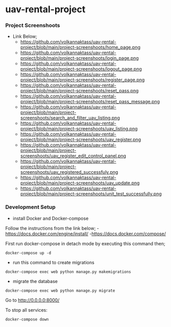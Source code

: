 # uav-rental-project


### Project Screenshoots
- Link Below;
  - https://github.com/volkannaktass/uav-rental-project/blob/main/project-screenshoots/home_page.png
  - https://github.com/volkannaktass/uav-rental-project/blob/main/project-screenshoots/login_page.png
  - https://github.com/volkannaktass/uav-rental-project/blob/main/project-screenshoots/logout_page.png
  - https://github.com/volkannaktass/uav-rental-project/blob/main/project-screenshoots/register_page.png
  - https://github.com/volkannaktass/uav-rental-project/blob/main/project-screenshoots/reset_pass.png
  - https://github.com/volkannaktass/uav-rental-project/blob/main/project-screenshoots/reset_pass_message.png
  - https://github.com/volkannaktass/uav-rental-project/blob/main/project-screenshoots/search_and_filter_uav_listing.png
  - https://github.com/volkannaktass/uav-rental-project/blob/main/project-screenshoots/uav_listing.png
  - https://github.com/volkannaktass/uav-rental-project/blob/main/project-screenshoots/uav_register.png
  - https://github.com/volkannaktass/uav-rental-project/blob/main/project-screenshoots/uav_register_edit_control_panel.png
  - https://github.com/volkannaktass/uav-rental-project/blob/main/project-screenshoots/uav_registered_successfuly.png
  - https://github.com/volkannaktass/uav-rental-project/blob/main/project-screenshoots/uav_update.png
  - https://github.com/volkannaktass/uav-rental-project/blob/main/project-screenshoots/unit_test_successfully.png

###  Development Setup

- install Docker and Docker-compose 

Follow the instructions from the link below;
	-https://docs.docker.com/engine/install/
	-https://docs.docker.com/compose/



First run docker-compose in detach mode by executing this command then;
```
docker-compose up -d
```

- run this command to create migrations
```
docker-compose exec web python manage.py makemigrations
```

- migrate the database
```
docker-compose exec web python manage.py migrate
```

Go to http://0.0.0.0:8000/

To stop all services:

```
docker-compose down
```
